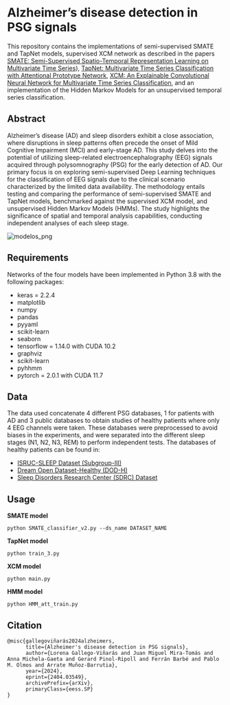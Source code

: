 # Alzheimer’s disease detection in PSG signals

This repository contains the implementations of semi-supervised SMATE and TapNet models, supervised XCM network 
as described in the papers [SMATE: Semi-Supervised Spatio-Temporal Representation Learning on Multivariate Time Series](https://www.jingweizuo.com/publication/SMATE_ICDM2021.pdf)), [TapNet: Multivariate Time Series Classification with Attentional Prototype Network](https://ojs.aaai.org/index.php/AAAI/article/view/6165), [XCM: An Explainable Convolutional Neural Network for Multivariate Time Series Classification](https://hal.inria.fr/hal-03469487/document), and an implementation of the Hidden Markov Models for an unsupervised temporal series classification. 

## Abstract 
Alzheimer’s disease (AD) and sleep disorders exhibit a close association, where disruptions in sleep patterns often precede the onset of Mild Cognitive Impairment (MCI) and early-stage AD. This study delves into the potential of utilizing sleep-related electroencephalography (EEG) signals acquired through polysomnography (PSG) for the early detection of AD. Our primary focus is on exploring semi-supervised Deep Learning techniques for the classification of EEG signals due to the clinical scenario characterized by the limited data availability. The methodology entails testing and comparing the performance of semi-supervised SMATE and TapNet models, benchmarked against the supervised XCM model, and unsupervised Hidden Markov Models (HMMs). The study highlights the significance of spatial and temporal analysis capabilities, conducting independent analyses of each sleep stage. 

![modelos_png](https://github.com/LorenaGallego/DL4ADpred/assets/149390061/179873bd-202e-4643-a3c8-f49d161fc968)


## Requirements
Networks of the four models have been implemented in Python 3.8 with the following packages:
* keras = 2.2.4
* matplotlib
* numpy
* pandas
* pyyaml
* scikit-learn
* seaborn
* tensorflow = 1.14.0 with CUDA 10.2
* graphviz
* scikit-learn
* pyhhmm
* pytorch = 2.0.1 with CUDA 11.7


## Data 
The data used concatenate 4 different PSG databases, 1 for patients with AD and 3 public databases to obtain studies of healthy patients where only 4 EEG channels were taken. These databases were preprocessed to avoid biases in the experiments, and were separated into the different sleep stages (N1, N2, N3, REM) to perform independent tests.
The databases of healthy patients can be found in: 
* [ISRUC-SLEEP Dataset (Subgroup-III)](https://doi.org/10.1016/j.cmpb.2015.10.013)
* [Dream Open Dataset-Healthy (DOD-H)](https://doi.org/10.1109/TNSRE.2020.3011181)
* [Sleep Disorders Research Center (SDRC) Dataset](https://doi.org/10.17632/3hx58k232n.4)


## Usage
**SMATE model**
```
python SMATE_classifier_v2.py --ds_name DATASET_NAME
```

**TapNet model**
```
python train_3.py
```

**XCM model**

```
python main.py
```

**HMM model**
```
python HMM_att_train.py
```


## Citation
```
@misc{gallegoviñarás2024alzheimers,
      title={Alzheimer's disease detection in PSG signals}, 
      author={Lorena Gallego-Viñarás and Juan Miguel Mira-Tomás and Anna Michela-Gaeta and Gerard Pinol-Ripoll and Ferrán Barbé and Pablo M. Olmos and Arrate Muñoz-Barrutia},
      year={2024},
      eprint={2404.03549},
      archivePrefix={arXiv},
      primaryClass={eess.SP}
}
```
